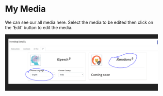 # My Media

We can see our all media here. Select the media to be edited then click on the ‘Edit’ button to edit the media.

![](../.gitbook/assets/image%20%28189%29.png)


